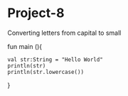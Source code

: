 # Project-8
Converting letters from capital to small

fun main (){

    val str:String = "Hello World"
    println(str)
    println(str.lowercase())
}
